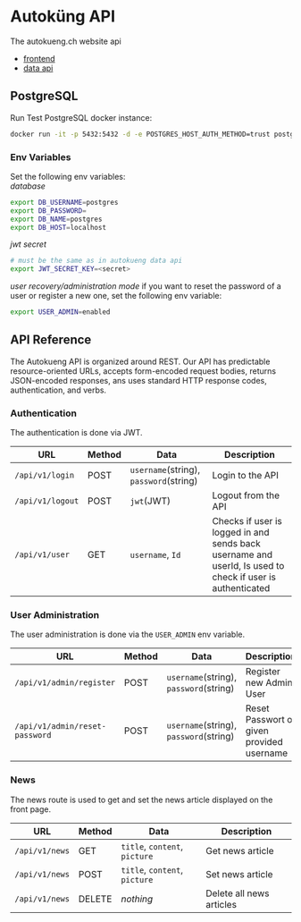 # Autoküng API
The autokueng.ch website api
- [frontend](https://github.com/janlauber/autokueng-frontend)
- [data api](https://github.com/janlauber/autokueng-data)

## PostgreSQL
Run Test PostgreSQL docker instance:
```bash
docker run -it -p 5432:5432 -d -e POSTGRES_HOST_AUTH_METHOD=trust postgres
```
### Env Variables
Set the following env variables:  
*database*
```bash
export DB_USERNAME=postgres
export DB_PASSWORD=
export DB_NAME=postgres
export DB_HOST=localhost
```
*jwt secret*
```bash
# must be the same as in autokueng data api
export JWT_SECRET_KEY=<secret>
```
*user recovery/administration mode*
if you want to reset the password of a user or register a new one, set the following env variable:
```bash
export USER_ADMIN=enabled
```

## API Reference
The Autokueng API is organized around REST. 
Our API has predictable resource-oriented URLs, accepts form-encoded request bodies, returns JSON-encoded responses, ans uses standard HTTP response codes, authentication, and verbs.

### Authentication
The authentication is done via JWT.

| URL | Method | Data | Description |
| ---- | ------ | ----------- | ----------- |
| `/api/v1/login` | POST | `username`(string), `password`(string) | Login to the API |
| `/api/v1/logout` | POST | `jwt`(JWT) | Logout from the API |
| `/api/v1/user` | GET | `username`, `Id` | Checks if user is logged in and sends back username and userId, Is used to check if user is authenticated |

### User Administration
The user administration is done via the `USER_ADMIN` env variable.

| URL | Method | Data | Description |
| ---- | ------ | ----------- | ----------- |
| `/api/v1/admin/register` | POST | `username`(string), `password`(string) | Register new Admin User |
| `/api/v1/admin/reset-password` | POST | `username`(string), `password`(string) | Reset Passwort of given provided username |

### News
The news route is used to get and set the news article displayed on the front page.

| URL | Method | Data | Description |
| ---- | ------ | ----------- | ----------- |
| `/api/v1/news` | GET | `title`, `content`, `picture` | Get news article |
| `/api/v1/news` | POST | `title`, `content`, `picture` | Set news article |
| `/api/v1/news` | DELETE | *nothing* | Delete all news articles |